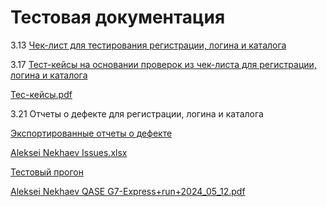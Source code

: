 # Тестовая документация

3.13 [Чек-лист для тестирования регистрации, логина и каталога](https://docs.google.com/spreadsheets/d/1XXirJPJf5SIdKW5H0zvbLLeODEKZ09onlgEIYr8mIVM/edit?usp=sharing)

3.17 [Тест-кейсы на основании проверок из чек-листа для регистрации, логина и каталога](https://app.qase.io/project/G7?suite=120)

[Тес-кейсы.pdf](https://github.com/armjex/docs/files/15284062/-.pdf)

3.21 Отчеты о дефекте для регистрации, логина и каталога

[Экспортированные отчеты о дефекте](https://artsiomrusau.youtrack.cloud/issue/FTT-557/Testing-Documentation-Aleksei-Nekhaev)

[Aleksei Nekhaev Issues.xlsx](https://github.com/armjex/docs/files/15329030/Aleksei.Nekhaev.Issues.xlsx)

[Тестовый прогон](https://app.qase.io/run/G7/dashboard/120)

[Aleksei Nekhaev QASE G7-Express+run+2024_05_12.pdf](https://github.com/armjex/docs/files/15329023/Aleksei.Nekhaev.G7-Express%2Brun%2B2024_05_12.pdf)
